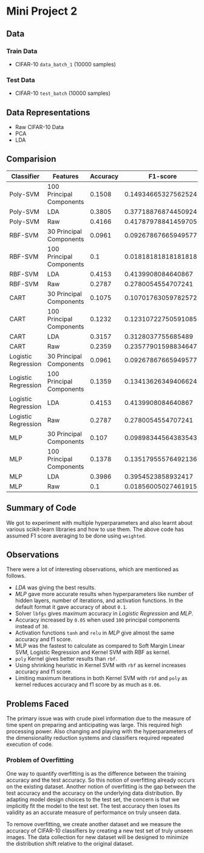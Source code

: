 # Mini Project 2

## Data

### Train Data

- CIFAR-10 `data_batch_1` (10000 samples)

### Test Data

- CIFAR-10 `test_batch` (10000 samples)

## Data Representations

- Raw CIFAR-10 Data
- PCA
- LDA

## Comparision

| Classifier | Features | Accuracy | F1-score |
|----|----|----|----|
| Poly-SVM | 100 Principal Components | 0.1508 | 0.14934665327562524 |
| Poly-SVM | LDA | 0.3805 | 0.37718876874450924 |
| Poly-SVM | Raw | 0.4166 | 0.41787978841459705 |
| RBF-SVM | 30 Principal Components | 0.0961 | 0.09267867665949577 |
| RBF-SVM | 100 Principal Components | 0.1 | 0.01818181818181818 |
| RBF-SVM | LDA | 0.4153 | 0.4139908084640867 |
| RBF-SVM | Raw | 0.2787 | 0.2780054554707241 |
| CART | 30 Principal Components | 0.1075 | 0.10701763059782572 |
| CART | 100 Principal Components | 0.1232 | 0.12310722750591085 |
| CART | LDA | 0.3157 | 0.3128037755685489 |
| CART | Raw | 0.2359 | 0.23577901598834647 |
| Logistic Regression | 30 Principal Components | 0.0961 | 0.09267867665949577 |
| Logistic Regression | 100 Principal Components | 0.1359 | 0.13413626349406624 |
| Logistic Regression | LDA | 0.4153 | 0.4139908084640867 |
| Logistic Regression | Raw | 0.2787 | 0.2780054554707241 |
| MLP | 30 Principal Components | 0.107 | 0.09898344564383543 |
| MLP | 100 Principal Components | 0.1378 | 0.13517955576492136 |
| MLP | LDA | 0.3986 | 0.3954523858932417 |
| MLP | Raw | 0.1 | 0.018560050274619155 |

## Summary of Code

We got to experiment with multiple hyperparameters and
also learnt about various scikit-learn libraries and
how to use them. The above code has assumed F1 score
averaging to be done using `weighted`.

## Observations

There were a lot of interesting observations, which
are mentioned as follows.

- _LDA_ was giving the best results.
- _MLP_ gave more accurate results when hyperparameters
  like number of hidden layers, number of iterations,
  and activation functions. In the default format it
  gave accuracy of about `0.1`.
- Solver `lbfgs` gives maximum accuracy in _Logistic Regression_
  and _MLP_.
- Accuracy increased by `0.05` when used `100` principal components
  instead of `30`.
- Activation functions `tanh` and `relu` in _MLP_ give
  almost the same accuracy and f1 score.
- MLP was the fastest to calculate as compared to
  Soft Margin Linear SVM, Logistic Regression and
  Kernel SVM with RBF as kernel.
- `poly` Kernel gives better results than `rbf`.
- Using shrinking heuristic in Kernel SVM with `rbf` as
  kernel increases accuracy and f1 score.
- Limiting maximum iterations in both Kernel SVM with
  `rbf` and `poly` as kernel reduces accuracy and f1 score 
  by as much as `0.06`.


## Problems Faced

The primary issue was with crude pixel information due to the
measure of time spent on preparing and anticipating was
large. This required high processing power. Also
changing and playing with the hyperparameters of the 
dimensionality reduction systems and classifiers 
required repeated execution of code.

### Problem of Overfitting

One way to quantify overfitting is as the difference
between the training accuracy and the test accuracy. So
this notion of overfitting already occurs on the
existing dataset. Another notion of overfitting is the
gap between the test accuracy and the accuracy on the
underlying data distribution. By adapting model design
choices to the test set, the concern is that we
implicitly fit the model to the test set. The test
accuracy then loses its validity as an accurate measure
of performance on truly unseen data.

To remove overfitting, we create another dataset and 
we measure the accuracy of CIFAR-10 classifiers by
creating a new test set of truly unseen images. The
data collection for new dataset will be designed to
minimize the distribution shift relative to the original
dataset.